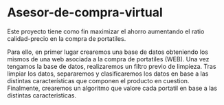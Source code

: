 # Asesor-de-compra-virtual

Este proyecto tiene como fin maximizar el ahorro aumentando el ratio calidad-precio en la compra de portatiles.

Para ello, en primer lugar crearemos una base de datos obteniendo los mismos de una web asociada a la compra de portatiles (WEB). Una vez tengamos la base de datos, realizaremos un filtro previo de limpieza. Tras limpiar los datos, separaremos y clasificaremos los datos en base a las distintas características que componen el producto en cuestion. Finalmente, crearemos un algoritmo que valore cada portatil en base a las distintas caracteristicas.
